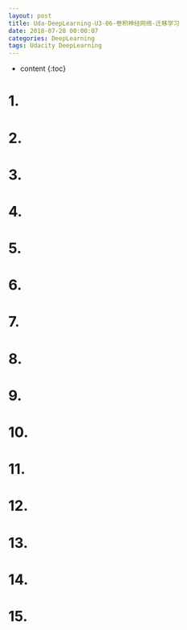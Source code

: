 ```yaml
---
layout: post
title: Uda-DeepLearning-U3-06-卷积神经网络-迁移学习
date: 2018-07-28 00:00:07
categories: DeepLearning
tags: Udacity DeepLearning
---
```

* content
{:toc}

# 1. 

# 2. 

# 3. 

# 4. 

# 5. 

# 6. 

# 7. 

# 8. 

# 9. 

# 10. 

# 11. 

# 12. 

# 13. 

# 14. 

# 15. 
